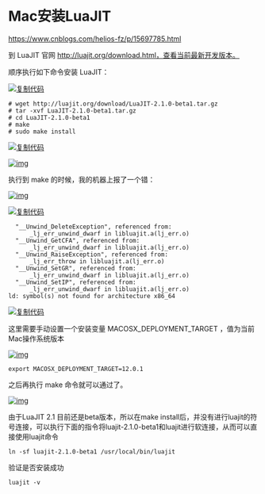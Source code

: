 # Mac安装LuaJIT



https://www.cnblogs.com/helios-fz/p/15697785.html

到 LuaJIT 官网 http://luajit.org/download.html，查看当前最新开发版本。

顺序执行如下命令安装 LuaJIT：

[![复制代码](https://common.cnblogs.com/images/copycode.gif)](javascript:void(0);)

```
# wget http://luajit.org/download/LuaJIT-2.1.0-beta1.tar.gz
# tar -xvf LuaJIT-2.1.0-beta1.tar.gz
# cd LuaJIT-2.1.0-beta1
# make
# sudo make install
```

[![复制代码](https://common.cnblogs.com/images/copycode.gif)](javascript:void(0);)

[![img](https://img2020.cnblogs.com/blog/727602/202112/727602-20211216141309485-1939352359.png)](https://img2020.cnblogs.com/blog/727602/202112/727602-20211216141309485-1939352359.png)

执行到 make 的时候，我的机器上报了一个错：

[![img](https://img2020.cnblogs.com/blog/727602/202112/727602-20211216141405351-1030320795.png)](https://img2020.cnblogs.com/blog/727602/202112/727602-20211216141405351-1030320795.png)

[![复制代码](https://common.cnblogs.com/images/copycode.gif)](javascript:void(0);)

```
  "__Unwind_DeleteException", referenced from:
      _lj_err_unwind_dwarf in libluajit.a(lj_err.o)
  "__Unwind_GetCFA", referenced from:
      _lj_err_unwind_dwarf in libluajit.a(lj_err.o)
  "__Unwind_RaiseException", referenced from:
      _lj_err_throw in libluajit.a(lj_err.o)
  "__Unwind_SetGR", referenced from:
      _lj_err_unwind_dwarf in libluajit.a(lj_err.o)
  "__Unwind_SetIP", referenced from:
      _lj_err_unwind_dwarf in libluajit.a(lj_err.o)
ld: symbol(s) not found for architecture x86_64
```

[![复制代码](https://common.cnblogs.com/images/copycode.gif)](javascript:void(0);)

这里需要手动设置一个安装变量 MACOSX_DEPLOYMENT_TARGET ，值为当前Mac操作系统版本

[![img](https://img2020.cnblogs.com/blog/727602/202112/727602-20211216141610960-1976174386.png)](https://img2020.cnblogs.com/blog/727602/202112/727602-20211216141610960-1976174386.png) 

```
export MACOSX_DEPLOYMENT_TARGET=12.0.1
```

之后再执行 make 命令就可以通过了。

[![img](https://img2020.cnblogs.com/blog/727602/202112/727602-20211216141703118-481001171.png)](https://img2020.cnblogs.com/blog/727602/202112/727602-20211216141703118-481001171.png)

由于LuaJIT 2.1 目前还是beta版本，所以在make install后，并没有进行luajit的符号连接，可以执行下面的指令将luajit-2.1.0-beta1和luajit进行软连接，从而可以直接使用luajit命令

```
ln -sf luajit-2.1.0-beta1 /usr/local/bin/luajit
```

验证是否安装成功

```
luajit -v
```

 
